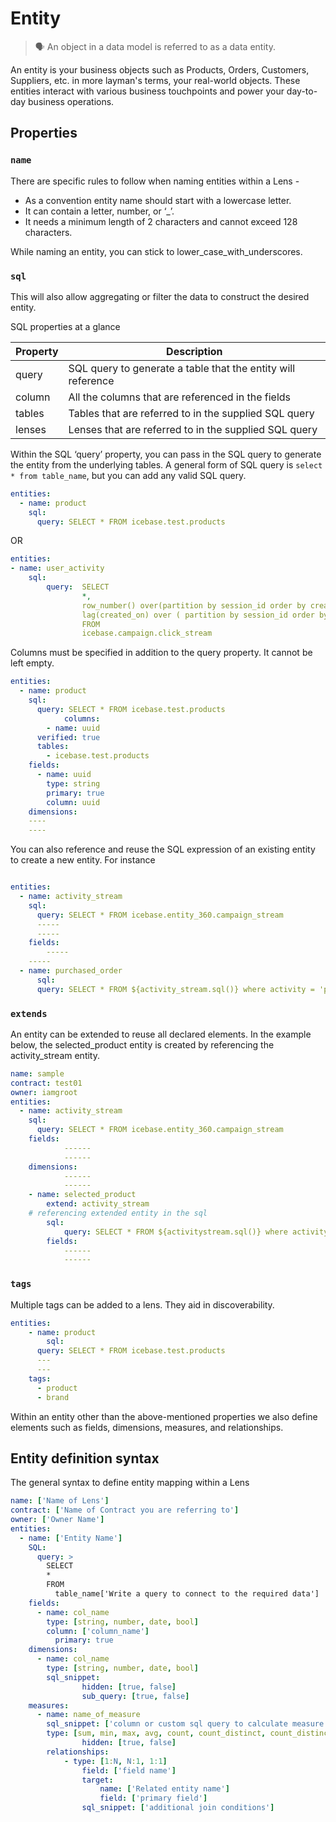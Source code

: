 # Entity

> 🗣 An object in a data model is referred to as a data entity.


An entity is your business objects such as Products, Orders, Customers, Suppliers, etc. in more layman's terms, your real-world objects. These entities interact with various business touchpoints and power your day-to-day business operations.

## Properties

### `name`

There are specific rules to follow when naming entities within a Lens -

- As a convention entity name should start with a lowercase letter.
- It can contain a letter, number, or ‘_’.
- It needs a minimum length of 2 characters and cannot exceed 128 characters.

While naming an entity, you can stick to lower_case_with_underscores.

### `sql`

This will also allow aggregating or filter the data to construct the desired entity.

SQL properties at a glance

| Property | Description |
| --- | --- |
| query | SQL query to generate a table that the entity will reference |
| column | All the columns that are referenced in the fields |
| tables | Tables that are referred to in the supplied SQL query |
| lenses | Lenses that are referred to in the supplied SQL query |

Within the SQL ‘query’ property, you can pass in the SQL query to generate the entity from the underlying tables.  A general form of SQL query is `select * from table_name`, but you can add any valid SQL query.

```yaml
entities:
  - name: product
    sql:
      query: SELECT * FROM icebase.test.products
```

OR

```yaml
entities:
- name: user_activity
	sql:
		query:  SELECT
		        *,
		        row_number() over(partition by session_id order by created_on) as row_num,
		        lag(created_on) over ( partition by session_id order by created_on ) last_act_time
		        FROM
		        icebase.campaign.click_stream
```

Columns must be specified in addition to the query property. It cannot be left empty. 

```yaml
entities:
  - name: product
    sql:
      query: SELECT * FROM icebase.test.products
			columns:
        - name: uuid
      verified: true
      tables:
        - icebase.test.products
    fields:
      - name: uuid
        type: string
        primary: true
        column: uuid
    dimensions:
    ----
    ----
```

You can also reference and reuse the SQL expression of an existing entity to create a new entity. For instance 

```yaml

entities:
  - name: activity_stream
    sql:
      query: SELECT * FROM icebase.entity_360.campaign_stream
      -----
      -----
    fields:
		-----
    -----
  - name: purchased_order
	  sql:
      query: SELECT * FROM ${activity_stream.sql()} where activity = 'purchased_order'
```

### `extends`

An entity can be extended to reuse all declared elements. In the example below, the selected_product entity is created by referencing the activity_stream entity.

```yaml
name: sample
contract: test01
owner: iamgroot
entities:
  - name: activity_stream
    sql:
      query: SELECT * FROM icebase.entity_360.campaign_stream
    fields:
			------
			------
    dimensions:
			------
			------
	- name: selected_product
		extend: activity_stream
    # referencing extended entity in the sql
		sql:
			query: SELECT * FROM ${activitystream.sql()} where activity = 'selected_product'
		fields:
			------
			------
```

### `tags`

Multiple tags can be added to a lens. They aid in discoverability.

```yaml
entities:
	- name: product
		sql: 
      query: SELECT * FROM icebase.test.products
      ---
      ---
    tags:
      - product
      - brand
```

Within an entity other than the above-mentioned properties we also define elements such as fields, dimensions, measures, and relationships.

## Entity definition syntax

The general syntax to define entity mapping within a Lens

```yaml
name: ['Name of Lens']
contract: ['Name of Contract you are referring to']
owner: ['Owner Name']
entities:
  - name: ['Entity Name']
    SQL:
      query: > 
        SELECT
        * 
        FROM
	      table_name['Write a query to connect to the required data']						
    fields:        
      - name: col_name
        type: [string, number, date, bool]
        column: ['column_name']
	      primary: true
    dimensions:
      - name: col_name
        type: [string, number, date, bool]
        sql_snippet: 
				hidden: [true, false]
				sub_query: [true, false]
    measures:
      - name: name_of_measure
        sql_snippet: ['column or custom sql query to calculate measure']
        type: [sum, min, max, avg, count, count_distinct, count_distinct_approx, running_total, number]
				hidden: [true, false]
		relationships:
			- type: [1:N, N:1, 1:1]
				field: ['field name']
				target:
					name: ['Related entity name']
					field: ['primary field']
				sql_snippet: ['additional join conditions']
```